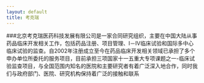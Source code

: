 ```yaml
---
layout: default
title: 考克瑞
---
```

###北京考克瑞医药科技发展有限公司是一家合同研究组织，主要在中国大陆从事药品临床开发相关工作，包括药品注册、项目管理、I－IV临床试验和国际多中心临床试验的监查。自2002年注册成立至今在药品临床开发相关领域已承担了多个申办单位所委托的服务项目，目前承担三项国家十一五重大专项课题之一-临床试验监查项目，与全国范围内知名的医院和主要研究者有着广泛深入地合作，同时我们与政府部门、医院、研究机构保持着广泛的接触和联系
